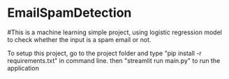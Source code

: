 # EmailSpamDetection
#This is a machine learning simple project, using logistic regression model to check whether the input is a spam email or not.

To setup this project, go to the project folder and type "pip install -r requirements.txt" in command line.
then "streamlit run main.py" to run the application 